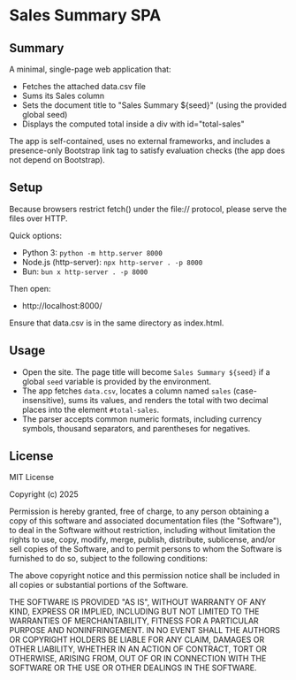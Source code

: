# Sales Summary SPA

## Summary
A minimal, single-page web application that:
- Fetches the attached data.csv file
- Sums its Sales column
- Sets the document title to "Sales Summary ${seed}" (using the provided global seed)
- Displays the computed total inside a div with id="total-sales"

The app is self-contained, uses no external frameworks, and includes a presence-only Bootstrap link tag to satisfy evaluation checks (the app does not depend on Bootstrap).

## Setup
Because browsers restrict fetch() under the file:// protocol, please serve the files over HTTP.

Quick options:
- Python 3: `python -m http.server 8000`
- Node.js (http-server): `npx http-server . -p 8000`
- Bun: `bun x http-server . -p 8000`

Then open:
- http://localhost:8000/

Ensure that data.csv is in the same directory as index.html.

## Usage
- Open the site. The page title will become `Sales Summary ${seed}` if a global `seed` variable is provided by the environment.
- The app fetches `data.csv`, locates a column named `sales` (case-insensitive), sums its values, and renders the total with two decimal places into the element `#total-sales`.
- The parser accepts common numeric formats, including currency symbols, thousand separators, and parentheses for negatives.

## License
MIT License

Copyright (c) 2025

Permission is hereby granted, free of charge, to any person obtaining a copy of this software and associated documentation files (the "Software"), to deal in the Software without restriction, including without limitation the rights to use, copy, modify, merge, publish, distribute, sublicense, and/or sell copies of the Software, and to permit persons to whom the Software is furnished to do so, subject to the following conditions:

The above copyright notice and this permission notice shall be included in all copies or substantial portions of the Software.

THE SOFTWARE IS PROVIDED "AS IS", WITHOUT WARRANTY OF ANY KIND, EXPRESS OR IMPLIED, INCLUDING BUT NOT LIMITED TO THE WARRANTIES OF MERCHANTABILITY, FITNESS FOR A PARTICULAR PURPOSE AND NONINFRINGEMENT. IN NO EVENT SHALL THE AUTHORS OR COPYRIGHT HOLDERS BE LIABLE FOR ANY CLAIM, DAMAGES OR OTHER LIABILITY, WHETHER IN AN ACTION OF CONTRACT, TORT OR OTHERWISE, ARISING FROM, OUT OF OR IN CONNECTION WITH THE SOFTWARE OR THE USE OR OTHER DEALINGS IN THE SOFTWARE.

